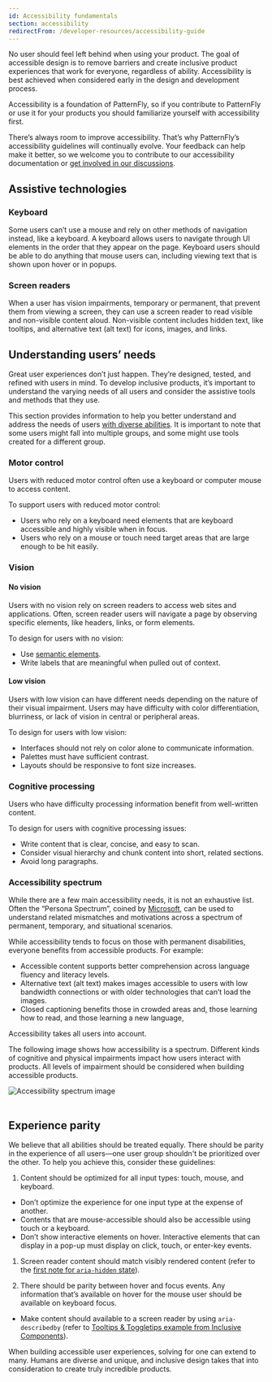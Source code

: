 ```yaml
---
id: Accessibility fundamentals
section: accessibility
redirectFrom: /developer-resources/accessibility-guide
---
```


No user should feel left behind when using your product. The goal of accessible design is to remove barriers and create inclusive product experiences that work for everyone, regardless of ability. Accessibility is best achieved when considered early in the design and development process. 

Accessibility is a foundation of PatternFly, so if you contribute to PatternFly or use it for your products you should familiarize yourself with accessibility first.

There’s always room to improve accessibility. That’s why PatternFly’s accessibility guidelines will continually evolve. Your feedback can help make it better, so we welcome you to contribute to our accessibility documentation or [get involved in our discussions](https://github.com/orgs/patternfly/discussions). 

## Assistive technologies

### Keyboard
Some users can’t use a mouse and rely on other methods of navigation instead, like a keyboard. A keyboard allows users to navigate through UI elements in the order that they appear on the page. Keyboard users should be able to do anything that mouse users can, including viewing text that is shown upon hover or in popups.  

### Screen readers
When a user has vision impairments, temporary or permanent, that prevent them from viewing a screen, they can use a screen reader to read visible and non-visible content aloud. Non-visible content includes hidden text, like tooltips, and alternative text (alt text) for icons, images, and links. 

## Understanding users’ needs
Great user experiences don’t just happen. They’re designed, tested, and refined with users in mind. To develop inclusive products, it’s important to understand the varying needs of all users and consider the assistive tools and methods that they use.

This section provides information to help you better understand and address the needs of users [with diverse abilities](https://www.a11yproject.com/posts/accessibility-is-blind-people/). It is important to note that some users might fall into multiple groups, and some might use tools created for a different group.

### Motor control
Users with reduced motor control often use a keyboard or computer mouse to access content.

To support users with reduced motor control: 
- Users who rely on a keyboard need elements that are keyboard accessible and highly visible when in focus.
- Users who rely on a mouse or touch need target areas that are large enough to be hit easily.

### Vision

#### No vision 
Users with no vision rely on screen readers to access web sites and applications. Often, screen reader users will navigate a page by observing specific elements, like headers, links, or form elements.

To design for users with no vision:

- Use [semantic elements](w3schools.com/html/html5_semantic_elements.asp).
- Write labels that are meaningful when pulled out of context.

#### Low vision
Users with low vision can have different needs depending on the nature of their visual impairment. Users may have difficulty with color differentiation, blurriness, or lack of vision in central or peripheral areas.

To design for users with low vision:

- Interfaces should not rely on color alone to communicate information.
- Palettes must have sufficient contrast.
- Layouts should be responsive to font size increases.

### Cognitive processing 
Users who have difficulty processing information benefit from well-written content.

To design for users with cognitive processing issues:

- Write content that is clear, concise, and easy to scan.
- Consider visual hierarchy and chunk content into short, related sections. 
- Avoid long paragraphs.

### Accessibility spectrum
While there are a few main accessibility needs, it is not an exhaustive list. Often the “Persona Spectrum”, coined by [Microsoft](https://download.microsoft.com/download/b/0/d/b0d4bf87-09ce-4417-8f28-d60703d672ed/inclusive_toolkit_manual_final.pdf), can be used to understand related mismatches and motivations across a spectrum of permanent, temporary, and situational scenarios.

While accessibility tends to focus on those with permanent disabilities, everyone benefits from accessible products. For example:

- Accessible content supports better comprehension across language fluency and literacy levels.
- Alternative text (alt text) makes images accessible to users with low bandwidth connections or with older technologies that can’t load the images.
- Closed captioning benefits those in crowded areas and, those learning how to read, and those learning a new language,

Accessibility takes all users into account.

<p className="ws-p pf-v5-u-screen-reader">
  The following image shows how accessibility is a spectrum. Different kinds of cognitive and physical impairments impact how users interact with products. All levels of impairment should be considered when building accessible products.
</p>

<img src="./PF-a11y.png" alt="Accessibility spectrum image" />
<br />
<br />

## Experience parity
We believe that all abilities should be treated equally. There should be parity in the experience of all users—one user group shouldn't be prioritized over the other.
To help you achieve this, consider these guidelines:

1. Content should be optimized for all input types: touch, mouse, and keyboard.
- Don’t optimize the experience for one input type at the expense of another.
- Contents that are mouse-accessible should also be accessible using touch or a keyboard.
- Don’t show interactive elements on hover. Interactive elements that can display in a pop-up must display on click, touch, or enter-key events.

1. Screen reader content should match visibly rendered content (refer to the [first note for `aria-hidden` state](https://www.w3.org/TR/wai-aria/#aria-hidden)).

1. There should be parity between hover and focus events. Any information that’s available on hover for the mouse user should be available on keyboard focus.
- Make content should available to a screen reader by using `aria-describedby` (refer to [Tooltips & Toggletips example from Inclusive Components](https://inclusive-components.design/tooltips-toggletips/)).

When building accessible user experiences, solving for one can extend to many. Humans are diverse and unique, and inclusive design takes that into consideration to create truly incredible products.
